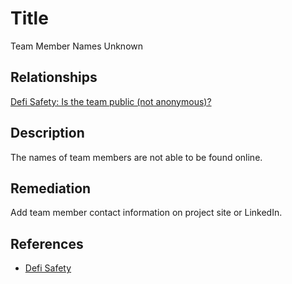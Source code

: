 # Title
Team Member Names Unknown

## Relationships
[Defi Safety: Is the team public (not anonymous)?](https://docs.defisafety.com/review-process-documentation/process-quality-audit-process#is-the-team-public-not-anonymous-y-n)

## Description
The names of team members are not able to be found online.

## Remediation
Add team member contact information on project site or LinkedIn.

## References
- [Defi Safety](https://docs.defisafety.com/review-process-documentation/process-quality-audit-process#summary-of-the-process)